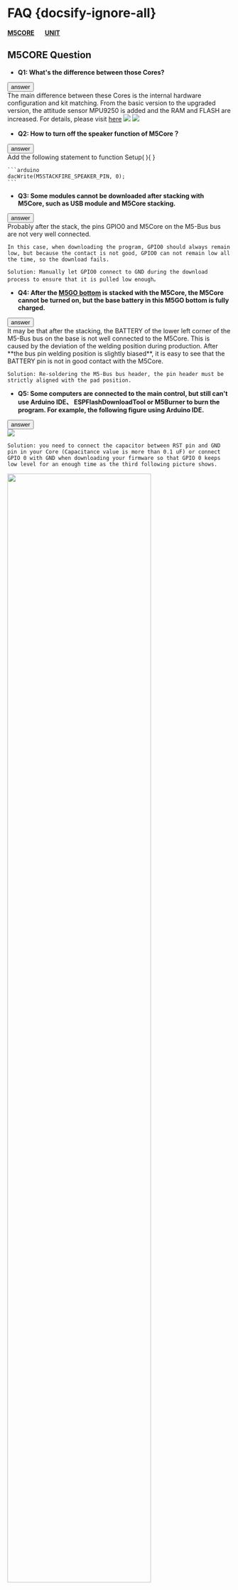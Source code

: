 # FAQ {docsify-ignore-all}

**[M5CORE](#M5CORE-Question)**&nbsp;&nbsp;&nbsp;&nbsp;&nbsp;&nbsp;**[UNIT](#UNIT-Question)**


## M5CORE Question

- **Q1: What's the difference between those Cores?**

<div class="container">
  <button type="button" class="btn btn-primary" data-toggle="collapse" data-target="#Q1">answer</button>
  <div id="Q1" class="collapse">
    The main difference between these Cores is the internal hardware configuration and kit matching. From the basic version to the upgraded version, the attitude sensor MPU9250 is added and the RAM and FLASH are increased. For details, please visit <a href="https://github.com/m5stack/M5-Schematic/blob/master/Core/hardware_difference_between_cores_en.md">here</a>

<img src="https://m5stack.oss-cn-shenzhen.aliyuncs.com/image/m5-docs_table/core_comparison/core_main_comparison_04_en.png">

<img src="https://m5stack.oss-cn-shenzhen.aliyuncs.com/image/m5-docs_table/core_comparison/core_main_comparison_05_en.png">
  </div>
</div>


- **Q2: How to turn off the speaker function of M5Core？**

<div class="container">
  <button type="button" class="btn btn-primary" data-toggle="collapse" data-target="#Q2">answer</button>
  <div id="Q2" class="collapse">
    Add the following statement to function Setup( ){ }

    ```arduino
    dacWrite(M5STACKFIRE_SPEAKER_PIN, 0);
    ```
  </div>
</div>


- **Q3: Some modules cannot be downloaded after stacking with M5Core, such as USB module and M5Core stacking.**

<div class="container">
  <button type="button" class="btn btn-primary" data-toggle="collapse" data-target="#Q3">answer</button>
  <div id="Q3" class="collapse">
    Probably after the stack, the pins GPIO0 and M5Core on the M5-Bus bus are not very well connected.

    In this case, when downloading the program, GPIO0 should always remain low, but because the contact is not good, GPIO0 can not remain low all the time, so the download fails.

    Solution: Manually let GPIO0 connect to GND during the download process to ensure that it is pulled low enough。
  </div>
</div>


- **Q4: After the [M5GO bottom](en/base/m5go_bottom) is stacked with the M5Core, the M5Core cannot be turned on, but the base battery in this M5GO bottom is fully charged.**

<div class="container">
  <button type="button" class="btn btn-primary" data-toggle="collapse" data-target="#Q4">answer</button>
  <div id="Q4" class="collapse">
    It may be that after the stacking, the BATTERY of the lower left corner of the M5-Bus bus on the base is not well connected to the M5Core. This is
     caused by the deviation of the welding position during production. After **the bus pin welding position is slightly biased**, it is easy to see that the BATTERY pin is not in good contact with the M5Core.

    Solution: Re-soldering the M5-Bus bus header, the pin header must be strictly aligned with the pad position.
  </div>
</div>


- **Q5: Some computers are connected to the main control, but still can't use Arduino IDE、 ESPFlashDownloadTool or M5Burner to burn the program. For example, the following figure using Arduino IDE.**

<div class="container">
  <button type="button" class="btn btn-primary" data-toggle="collapse" data-target="#Q5">answer</button>
  <div id="Q5" class="collapse">
    <img src="assets/img/faq/faq_03.png">


    Solution: you need to connect the capacitor between RST pin and GND pin in your Core (Capacitance value is more than 0.1 uF) or connect GPIO 0 with GND when downloading your firmware so that GPIO 0 keeps low level for an enough time as the third following picture shows.

<img src="assets/img/faq/faq_05.png" width="80%" height="80%">

<img src="assets/img/faq/faq_06.png" width="80%" height="80%">

<img src="assets/img/faq/faq_07.png" width="100%" height="100%">
  </div>
</div>


- **Q6: What special GPIO pins do you need to pay attention to in ESP32?**

<div class="container">
  <button type="button" class="btn btn-primary" data-toggle="collapse" data-target="#Q6">answer</button>
  <div id="Q6" class="collapse">
    The ESP32 has 34 GPIO pins, of which GPIO 34-39 is only used as an input and cannot be used as an output. Others can be used as both an input and an output pin.
  </div>
</div>


- **Q7: Why does the Stick with MPU9250 burn the factory firmware and press button A, the result shows "No", which means "No 9250"?**

<div class="container">
  <button type="button" class="btn btn-primary" data-toggle="collapse" data-target="#Q7">answer</button>
  <div id="Q7" class="collapse">
    Restart this Stick and then it can display correctly. Because the code to read the MPU9250 is placed in the setup() function which only was executed once when booting. So reboot and let the Stick detect MPU9250 again.
  </div>
</div>


- **Q8: After getting the FACES Kit or downloading the factory program of the FACES Kit, the following error is displayed on the screen. What happened?**

<div class="container">
  <button type="button" class="btn btn-primary" data-toggle="collapse" data-target="#Q8">answer</button>
  <div id="Q8" class="collapse">
    <img src="assets/img/faq/faq_08_01.png" width="100%" height="100%">
    This is normal, because there is no main.py file in the program, so this warning is available.
    
  </div>
</div>

- **Q9: I can't power on my M5stickC**

<div class="container">
  <button type="button" class="btn btn-primary" data-toggle="collapse" data-target="#Q9">answer</button>
  <div id="Q9" class="collapse">
    <img src="assets/img/faq/m5stickc_05.jpg" width="50%" height="50%">


  One issue commonly exists on M5Stick-C, which happens when the battery is at a low level. In this case, some of the devices will have problem powering on, this is probably caused by a chaos timing sequence of power-on of ESP32, some component is involved, such as AXP192, 552, ESP32

  There is one way to bring the device back to live: 1, Connect G0 to 3V3.  2. Plug in the USB cable. 3, The screen will light up and leave the USB to charge the device.  

  </div>
</div>

## UNIT Question

- **Q1: What is the difference between the various cameras of M5Stack?**

<div class="container">
  <button type="button" class="btn btn-primary" data-toggle="collapse" data-target="#U-Q1">answer</button>
  <div id="U-Q1" class="collapse">
    The main difference between these cameras is that some pins (OV2640-SIOD, OV2640-VSYNC, GROVE interface), lens type, and whether or not there is PSRAM. For specific differences, please visit<a href="https://shimo.im/sheets/gP96C8YTdyjGgKQC/e2041">here</a>

<img src="https://m5stack.oss-cn-shenzhen.aliyuncs.com/image/m5-docs_table/camera_comparison/camera_comparison_zh_CN.png">
  </div>
</div>


- **Q2: The camera transmits images to the mobile phone via WIFI, how far can it be transmitted?**

<div class="container">
  <button type="button" class="btn btn-primary" data-toggle="collapse" data-target="#U-Q2">answer</button>
  <div id="U-Q2" class="collapse">
    After testing, using M5Camera indoors can transmit about 20 meters.
  </div>
</div>